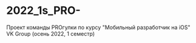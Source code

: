 # 2022_1s_PRO-
Проект команды PROгулки по курсу "Мобильный разработчик на iOS" VK Group (осень 2022, 1 семестр)
